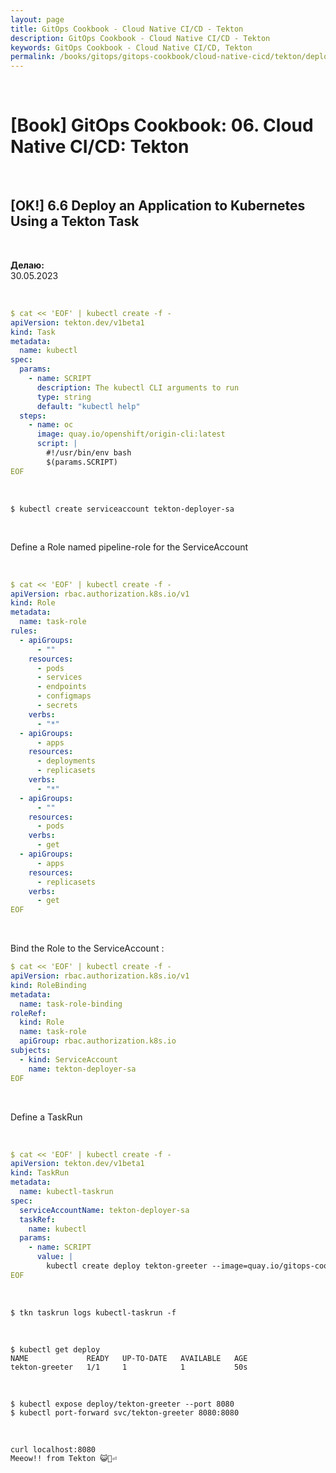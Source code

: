 ```yaml
---
layout: page
title: GitOps Cookbook - Cloud Native CI/CD - Tekton
description: GitOps Cookbook - Cloud Native CI/CD - Tekton
keywords: GitOps Cookbook - Cloud Native CI/CD, Tekton
permalink: /books/gitops/gitops-cookbook/cloud-native-cicd/tekton/deploy-an-application-to-kubernetes-using-a-tekton-task/
---
```


<br/>

# [Book] GitOps Cookbook: 06. Cloud Native CI/CD: Tekton

<br/>

## [OK!] 6.6 Deploy an Application to Kubernetes Using a Tekton Task

<br/>

**Делаю:**  
30.05.2023

<br/>

```yaml
$ cat << 'EOF' | kubectl create -f -
apiVersion: tekton.dev/v1beta1
kind: Task
metadata:
  name: kubectl
spec:
  params:
    - name: SCRIPT
      description: The kubectl CLI arguments to run
      type: string
      default: "kubectl help"
  steps:
    - name: oc
      image: quay.io/openshift/origin-cli:latest
      script: |
        #!/usr/bin/env bash
        $(params.SCRIPT)
EOF
```

<br/>

```
$ kubectl create serviceaccount tekton-deployer-sa
```

<br/>

Define a Role named pipeline-role for the ServiceAccount

<br/>

```yaml
$ cat << 'EOF' | kubectl create -f -
apiVersion: rbac.authorization.k8s.io/v1
kind: Role
metadata:
  name: task-role
rules:
  - apiGroups:
      - ""
    resources:
      - pods
      - services
      - endpoints
      - configmaps
      - secrets
    verbs:
      - "*"
  - apiGroups:
      - apps
    resources:
      - deployments
      - replicasets
    verbs:
      - "*"
  - apiGroups:
      - ""
    resources:
      - pods
    verbs:
      - get
  - apiGroups:
      - apps
    resources:
      - replicasets
    verbs:
      - get
EOF
```

<br/>

Bind the Role to the ServiceAccount :

```yaml
$ cat << 'EOF' | kubectl create -f -
apiVersion: rbac.authorization.k8s.io/v1
kind: RoleBinding
metadata:
  name: task-role-binding
roleRef:
  kind: Role
  name: task-role
  apiGroup: rbac.authorization.k8s.io
subjects:
  - kind: ServiceAccount
    name: tekton-deployer-sa
EOF
```

<br/>

Define a TaskRun

<br/>

```yaml
$ cat << 'EOF' | kubectl create -f -
apiVersion: tekton.dev/v1beta1
kind: TaskRun
metadata:
  name: kubectl-taskrun
spec:
  serviceAccountName: tekton-deployer-sa
  taskRef:
    name: kubectl
  params:
    - name: SCRIPT
      value: |
        kubectl create deploy tekton-greeter --image=quay.io/gitops-cookbook/tekton-greeter:latest
EOF
```

<br/>

```
$ tkn taskrun logs kubectl-taskrun -f
```

<br/>

```
$ kubectl get deploy
NAME             READY   UP-TO-DATE   AVAILABLE   AGE
tekton-greeter   1/1     1            1           50s
```

<br/>

```
$ kubectl expose deploy/tekton-greeter --port 8080
$ kubectl port-forward svc/tekton-greeter 8080:8080
```

<br/>

```
curl localhost:8080
Meeow!! from Tekton 😺🚀⏎
```
